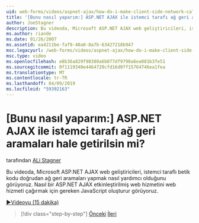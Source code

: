 ```yaml
---
uid: web-forms/videos/aspnet-ajax/how-do-i-make-client-side-network-callbacks-with-aspnet-ajax
title: '[Bunu nasıl yaparım:] ASP.NET AJAX ile istemci tarafı ağ geri aramaları hale getirilsin mi? | Microsoft Docs'
author: JoeStagner
description: Bu videoda, Microsoft ASP.NET AJAX web geliştiricileri, istemci taraflı betik kodu doğrudan ağ geri aramaları yapmak nasıl yardımcı olduğunu görüyoruz. Ayrıca bir ASP.NET nasıl görüyoruz...
ms.author: riande
ms.date: 01/26/2007
ms.assetid: ea4211be-faf9-40a0-8a7b-63427218b947
msc.legacyurl: /web-forms/videos/aspnet-ajax/how-do-i-make-client-side-network-callbacks-with-aspnet-ajax
msc.type: video
ms.openlocfilehash: e8b36a829f90380a6b077df9790a6ea081b3fe51
ms.sourcegitcommit: 0f1119340e4464720cfd16d0ff15764746ea1fea
ms.translationtype: MT
ms.contentlocale: tr-TR
ms.lasthandoff: 04/09/2019
ms.locfileid: "59392163"
---
```

# <a name="how-do-i-make-client-side-network-callbacks-with-aspnet-ajax"></a>[Bunu nasıl yaparım:] ASP.NET AJAX ile istemci tarafı ağ geri aramaları hale getirilsin mi?

tarafından [ALi Stagner](https://github.com/JoeStagner)

Bu videoda, Microsoft ASP.NET AJAX web geliştiricileri, istemci taraflı betik kodu doğrudan ağ geri aramaları yapmak nasıl yardımcı olduğunu görüyoruz. Nasıl bir ASP.NET AJAX etkinleştirilmiş web hizmetini web hizmeti çağırmak için gereken JavaScript oluşturur görüyoruz.

[&#9654;Videoyu (15 dakika)](https://channel9.msdn.com/Blogs/ASP-NET-Site-Videos/how-do-i-make-client-side-network-callbacks-with-aspnet-ajax)

> [!div class="step-by-step"]
> [Önceki](how-do-i-implement-dynamic-partial-page-updates-with-aspnet-ajax.md)
> [İleri](how-do-i-add-aspnet-ajax-features-to-an-existing-web-application.md)
